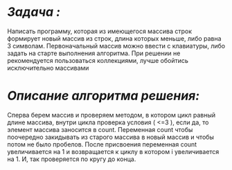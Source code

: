 # _Задача :_

Написать программу, которая из имеющегося массива строк формирует новый массив из строк, длина которых меньше, либо равна 3 символам. Первоначальный массив можно ввести с клавиатуры, либо задать на старте выполнения алгоритма. При решении не рекомендуется пользоваться коллекциями, лучше обойтись исключительно массивами

#  _Описание алгоритма решения:_

Сперва берем массив и проверяем методом, в котором цикл равный длине массива, внутри цикла проверка условия ( <=3 ), если да, то элемент массива заносится в count. Переменная count чтобы поочередно закидывать из старого массива в новый массив и чтобы потом не было пробелов. После присвоения переменная count увеличивается на 1 и возвращается к циклу в котором i увеличивается на 1. И, так проверяется по кругу до конца.